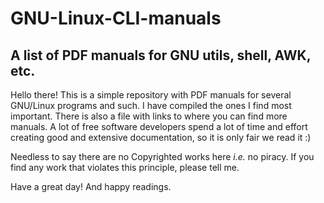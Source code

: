 # GNU-Linux-CLI-manuals
## A list of PDF manuals for GNU utils, shell, AWK, etc.

Hello there! This is a simple repository with PDF manuals for several GNU/Linux programs and such. I have compiled the ones I find most important. There is also a file with links to where you can find more manuals. A lot of free software developers spend a lot of time and effort creating good and extensive documentation, so it is only fair we read it :)

Needless to say there are no Copyrighted works here _i.e._ no piracy. If you find any work that violates this principle, please tell me.

Have a great day! And happy readings.
